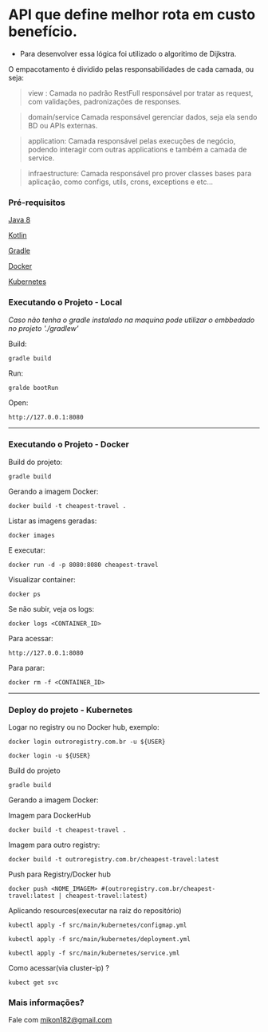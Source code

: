 # API que define melhor rota em custo benefício.

* Para desenvolver essa lógica foi utilizado o algoritimo de Dijkstra.

 O empacotamento é dividido pelas responsabilidades de cada camada, ou seja:
 
 > view : Camada no padrão RestFull responsável por tratar as request, com validações, padronizações de responses. 
 
 > domain/service Camada responsável gerenciar dados, seja ela sendo BD ou APIs externas.
 
 > application: Camada responsável pelas execuções de negócio, podendo interagir com outras applications e também a camada de service.
 
 > infraestructure: Camada responsável pro prover classes bases para aplicação, como configs, utils, crons, exceptions e etc...



### Pré-requisitos ###

[Java 8](http://www.oracle.com/technetwork/pt/java/javase/downloads/jdk8-downloads-2133151.html)

[Kotlin](https://kotlinlang.org/docs/reference/server-overview.html)

[Gradle](https://gradle.org/install/)

[Docker](https://docs.docker.com/engine/installation/)

[Kubernetes](https://kubernetes.io/)


### Executando o Projeto - Local ###

_Caso não tenha o gradle instalado na maquina pode utilizar o embbedado no projeto './gradlew'_

Build:

    gradle build  

Run:
    
    gralde bootRun

Open:

    http://127.0.0.1:8080

-----------------------------

### Executando o Projeto - Docker ###

Build do projeto:

    gradle build     

Gerando a imagem Docker:

    docker build -t cheapest-travel .

Listar as imagens geradas:
    
    docker images 
    
E executar:       
    
    docker run -d -p 8080:8080 cheapest-travel

Visualizar container:

    docker ps

Se não subir, veja os logs:

    docker logs <CONTAINER_ID>

Para acessar:
    
    http://127.0.0.1:8080
    
Para parar:

    docker rm -f <CONTAINER_ID>

-----------------------------


### Deploy do projeto - Kubernetes ###

Logar no registry ou no Docker hub, exemplo:

    docker login outroregistry.com.br -u ${USER}
    
    docker login -u ${USER}
    
Build do projeto
    
    gradle build
    
Gerando a imagem Docker:

Imagem para DockerHub
    
    docker build -t cheapest-travel .
    
Imagem para outro registry:

    docker build -t outroregistry.com.br/cheapest-travel:latest 
    
Push para Registry/Docker hub

    docker push <NOME_IMAGEM> #(outroregistry.com.br/cheapest-travel:latest | cheapest-travel:latest)
    
    
Aplicando resources(executar na raiz do repositório)

    kubectl apply -f src/main/kubernetes/configmap.yml
    
    kubectl apply -f src/main/kubernetes/deployment.yml
    
    kubectl apply -f src/main/kubernetes/service.yml
    
Como acessar(via cluster-ip) ?

    kubect get svc 


 ### Mais informações? ###
 
 Fale com mikon182@gmail.com   
